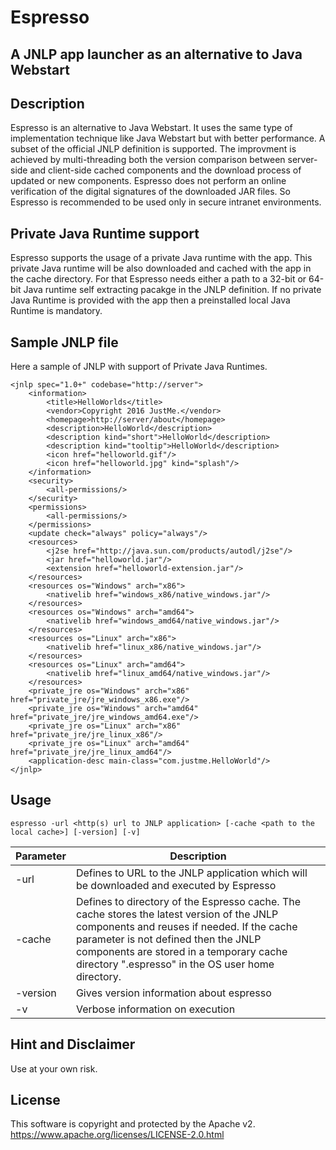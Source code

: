 # Espresso

## A JNLP app launcher as an alternative to Java Webstart

## Description

Espresso is an alternative to Java Webstart. It uses the same type of implementation technique like Java Webstart but
with better performance. A subset of the official JNLP definition is supported. The improvment is achieved by
multi-threading both the version comparison between server-side and client-side cached components and the download
process of updated or new components. Espresso does not perform an online verification of the digital signatures of the
downloaded JAR files. So Espresso is recommended to be used only in secure intranet environments.

## Private Java Runtime support

Espresso supports the usage of a private Java runtime with the app. This private Java runtime will be also downloaded
and cached with the app in the cache directory. For that Espresso needs either a path to a 32-bit or 64-bit Java runtime
self extracting pacakge in the JNLP definition. If no private Java Runtime is provided with the app then a preinstalled
local Java Runtime is mandatory.

## Sample JNLP file

Here a sample of JNLP with support of Private Java Runtimes.

```
<jnlp spec="1.0+" codebase="http://server">
    <information>
        <title>HelloWorlds</title>
        <vendor>Copyright 2016 JustMe.</vendor>
        <homepage>http://server/about</homepage>
        <description>HelloWorld</description>
        <description kind="short">HelloWorld</description>
        <description kind="tooltip">HelloWorld</description>
        <icon href="helloworld.gif"/>
        <icon href="helloworld.jpg" kind="splash"/>
    </information>
    <security>
        <all-permissions/>
    </security>
    <permissions>
        <all-permissions/>
    </permissions>
    <update check="always" policy="always"/>
    <resources>
        <j2se href="http://java.sun.com/products/autodl/j2se"/>
        <jar href="helloworld.jar"/>
        <extension href="helloworld-extension.jar"/>
    </resources>
    <resources os="Windows" arch="x86">
        <nativelib href="windows_x86/native_windows.jar"/>
    </resources>
    <resources os="Windows" arch="amd64">
        <nativelib href="windows_amd64/native_windows.jar"/>
    </resources>
    <resources os="Linux" arch="x86">
        <nativelib href="linux_x86/native_windows.jar"/>
    </resources>
    <resources os="Linux" arch="amd64">
        <nativelib href="linux_amd64/native_windows.jar"/>
    </resources>
    <private_jre os="Windows" arch="x86" href="private_jre/jre_windows_x86.exe"/>
    <private_jre os="Windows" arch="amd64" href="private_jre/jre_windows_amd64.exe"/>
    <private_jre os="Linux" arch="x86" href="private_jre/jre_linux_x86"/>
    <private_jre os="Linux" arch="amd64" href="private_jre/jre_linux_amd64"/>
    <application-desc main-class="com.justme.HelloWorld"/>
</jnlp>
```

## Usage

```
espresso -url <http(s) url to JNLP application> [-cache <path to the local cache>] [-version] [-v]
```

Parameter | Description
------------ | -------------
-url | Defines to URL to the JNLP application which will be downloaded and executed by Espresso
-cache | Defines to directory of the Espresso cache. The cache stores the latest version of the JNLP components and reuses if needed. If the cache parameter is not defined then the JNLP components are stored in a temporary cache directory ".espresso" in the OS user home directory.
-version | Gives version information about espresso
-v | Verbose information on execution

## Hint and Disclaimer

Use at your own risk.

## License

This software is copyright and protected by the Apache v2.
https://www.apache.org/licenses/LICENSE-2.0.html
